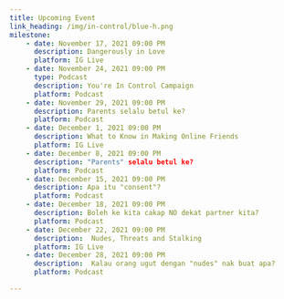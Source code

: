 ```yaml
---
title: Upcoming Event
link_heading: /img/in-control/blue-h.png
milestone: 
    - date: November 17, 2021 09:00 PM
      description: Dangerously in Love
      platform: IG Live
    - date: November 24, 2021 09:00 PM
      type: Podcast
      description: You're In Control Campaign
      platform: Podcast
    - date: November 29, 2021 09:00 PM
      description: Parents selalu betul ke?
      platform: Podcast
    - date: December 1, 2021 09:00 PM
      description: What to Know in Making Online Friends
      platform: IG Live
    - date: December 8, 2021 09:00 PM
      description: "Parents" selalu betul ke?
      platform: Podcast
    - date: December 15, 2021 09:00 PM
      description: Apa itu "consent"?
      platform: Podcast
    - date: December 18, 2021 09:00 PM
      description: Boleh ke kita cakap NO dekat partner kita?
      platform: Podcast
    - date: December 22, 2021 09:00 PM
      description: 	Nudes, Threats and Stalking
      platform: IG Live
    - date: December 28, 2021 09:00 PM
      description: 	Kalau orang ugut dengan "nudes" nak buat apa?
      platform: Podcast

---
```

